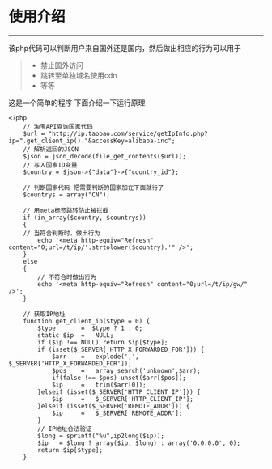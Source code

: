 # 使用介绍

------

该php代码可以判断用户来自国外还是国内，然后做出相应的行为可以用于

> * 禁止国外访问
> * 跳转至单独域名使用cdn
> * 等等

这是一个简单的程序
下面介绍一下运行原理

    <?php
        // 淘宝API查询国家代码
        $url = "http://ip.taobao.com/service/getIpInfo.php?ip=".get_client_ip()."&accessKey=alibaba-inc";
        // 解析返回的JSON
        $json = json_decode(file_get_contents($url));
        // 写入国家ID变量
        $country = $json->{"data"}->{"country_id"};
        
        // 判断国家代码 把需要判断的国家加在下面就行了
        $countrys = array("CN");
        
        // 用meta标签跳转防止被拦截
        if (in_array($country, $countrys))
        {
        // 当符合判断时，做出行为
            echo '<meta http-equiv="Refresh" content="0;url=/t/ip/'.strtolower($country).'" />';
        }
        else
        {
            // 不符合时做出行为
            echo '<meta http-equiv="Refresh" content="0;url=/t/ip/gw/" />';
        }
    
        // 获取IP地址
        function get_client_ip($type = 0) {
            $type       =  $type ? 1 : 0;
            static $ip  =   NULL;
            if ($ip !== NULL) return $ip[$type];
            if (isset($_SERVER['HTTP_X_FORWARDED_FOR'])) {
                $arr    =   explode(',', $_SERVER['HTTP_X_FORWARDED_FOR']);
                $pos    =   array_search('unknown',$arr);
                if(false !== $pos) unset($arr[$pos]);
                $ip     =   trim($arr[0]);
            }elseif (isset($_SERVER['HTTP_CLIENT_IP'])) {
                $ip     =   $_SERVER['HTTP_CLIENT_IP'];
            }elseif (isset($_SERVER['REMOTE_ADDR'])) {
                $ip     =   $_SERVER['REMOTE_ADDR'];
            }
            // IP地址合法验证
            $long = sprintf("%u",ip2long($ip));
            $ip   = $long ? array($ip, $long) : array('0.0.0.0', 0);
            return $ip[$type];
        }
